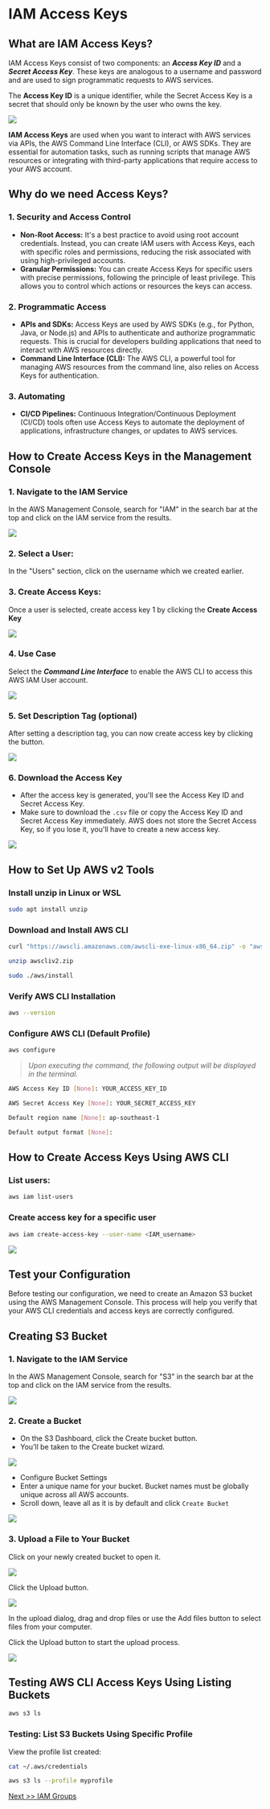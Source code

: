 # IAM Access Keys
## **What are IAM Access Keys?**

IAM Access Keys consist of two components: an _**Access Key ID**_ and a _**Secret Access Key**_. These keys are analogous to a username and password and are used to sign programmatic requests to AWS services. 

The **Access Key ID** is a unique identifier, while the Secret Access Key is a secret that should only be known by the user who owns the key.

![](img/keys-1.png)

**IAM Access Keys** are used when you want to interact with AWS services via APIs, the AWS Command Line Interface (CLI), or AWS SDKs. They are essential for automation tasks, such as running scripts that manage AWS resources or integrating with third-party applications that require access to your AWS account.

## **Why do we need Access Keys?**

### 1. Security and Access Control  
   - **Non-Root Access:** It's a best practice to avoid using root account credentials. Instead, you can create IAM users with Access Keys, each with specific roles and permissions, reducing the risk associated with using high-privileged accounts.  
   - **Granular Permissions:** You can create Access Keys for specific users with precise permissions, following the principle of least privilege. This allows you to control which actions or resources the keys can access.  
### 2. Programmatic Access  
   - **APIs and SDKs:** Access Keys are used by AWS SDKs (e.g., for Python, Java, or Node.js) and APIs to authenticate and authorize programmatic requests. This is crucial for developers building applications that need to interact with AWS resources directly.  
   - **Command Line Interface (CLI):** The AWS CLI, a powerful tool for managing AWS resources from the command line, also relies on Access Keys for authentication.  
### 3. Automating  
   - **CI/CD Pipelines:** Continuous Integration/Continuous Deployment (CI/CD) tools often use Access Keys to automate the deployment of applications, infrastructure changes, or updates to AWS services.

## How to Create Access Keys in the Management Console
### 1. Navigate to the IAM Service
In the AWS Management Console, search for "IAM" in the search bar at the top and click on the IAM service from the results.

![](img/iam-01.png)
### 2. Select a User:
In the "Users" section, click on the username which we created earlier.
### 3. Create Access Keys:
Once a user is selected, create access key 1 by clicking the **Create Access Key**

![](img/keysConsole-01.jpg)

### 4. Use Case
Select the _**Command Line Interface**_ to enable the AWS CLI to access this AWS IAM User account.

![](img/keysConsole-02.jpg)

### 5. Set Description Tag (optional)
After setting a description tag, you can now create access key by clicking the button.

![](img/keysConsole-03.jpg)

### 6. Download the Access Key
- After the access key is generated, you'll see the Access Key ID and Secret Access Key.
-  Make sure to download the `.csv` file or copy the Access Key ID and Secret Access Key immediately. AWS does not store the Secret Access Key, so if you lose it, you'll have to create a new access key.

![](img/keysConsole-04.jpg)

## **How to Set Up AWS v2 Tools**  
### **Install unzip in Linux or WSL**

```bash
sudo apt install unzip 
```

### **Download and Install AWS CLI**
```bash
curl "https://awscli.amazonaws.com/awscli-exe-linux-x86_64.zip" -o "awscliv2.zip"

unzip awscliv2.zip

sudo ./aws/install
```

### **Verify AWS CLI Installation**

```bash
aws --version
```

### **Configure AWS CLI (Default Profile)**

```bash
aws configure
```


> _Upon executing the command, the following output will be displayed in the terminal._


```bash
AWS Access Key ID [None]: YOUR_ACCESS_KEY_ID

AWS Secret Access Key [None]: YOUR_SECRET_ACCESS_KEY

Default region name [None]: ap-southeast-1

Default output format [None]:

```

## **How to Create Access Keys Using AWS CLI**

### **List users:**

```bash
aws iam list-users
```

### **Create access key for a specific user**

```bash
aws iam create-access-key --user-name <IAM_username>
```

![](img/keys-2.png)


## **Test your Configuration**

Before testing our configuration, we need to create an Amazon S3 bucket using the AWS Management Console. This process will help you verify that your AWS CLI credentials and access keys are correctly configured.

## **Creating S3 Bucket**

### 1. Navigate to the IAM Service
In the AWS Management Console, search for "S3" in the search bar at the top and click on the IAM service from the results.

![](img/s3-00.png)

### 2. Create a Bucket
- On the S3 Dashboard, click the Create bucket button.
- You’ll be taken to the Create bucket wizard.

![](img/s3-001.png)

- Configure Bucket Settings
- Enter a unique name for your bucket. Bucket names must be globally unique across all AWS accounts.
- Scroll down, leave all as it is by default and click `Create Bucket`

![](img/s3-01.png)

### 3. Upload a File to Your Bucket
Click on your newly created bucket to open it.

![](img/s3-02.png)

Click the Upload button.

![](img/s3-03.png)

In the upload dialog, drag and drop files or use the Add files button to select files from your computer.

Click the Upload button to start the upload process.

![](img/s3-04.png)


## **Testing AWS CLI Access Keys Using Listing Buckets**

```bash
aws s3 ls
```

### **Testing: List S3 Buckets Using Specific Profile**

View the profile list created: 

```bash
cat ~/.aws/credentials
```
```bash
aws s3 ls --profile myprofile
```

[Next >> IAM Groups](08%20-%20IAM%20Groups.md)
